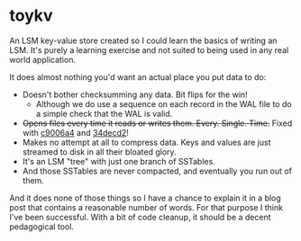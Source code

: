 # toykv

An LSM key-value store created so I could learn the basics of writing an LSM.
It's purely a learning exercise and not suited to being used in any real world
application.

It does almost nothing you'd want an actual place you put data to do:

- Doesn't bother checksumming any data. Bit flips for the win!
  - Although we do use a sequence on each record in the WAL file to do a simple
    check that the WAL is valid.
- ~~Opens files every time it reads or writes them. Every. Single. Time.~~ Fixed
  with
  [c9006a4](https://github.com/mikerhodes/toykv/commit/c9006a4047a7e4db68c10752ff1113d8788784dd)
  and
  [34decd2](https://github.com/mikerhodes/toykv/commit/34decd29aea6757269afa5c16713a39f2c9e842f)!
- Makes no attempt at all to compress data. Keys and values are just streamed to
  disk in all their bloated glory.
- It's an LSM "tree" with just one branch of SSTables.
- And those SSTables are never compacted, and eventually you run out of them.

And it does none of those things so I have a chance to explain it in a blog post
that contains a reasonable number of words. For that purpose I think I've been
successful. With a bit of code cleanup, it should be a decent pedagogical tool.
